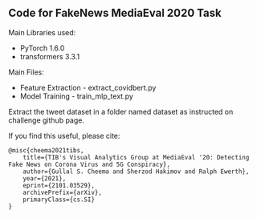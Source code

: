 ## Code for FakeNews MediaEval 2020 Task

Main Libraries used: 
- PyTorch 1.6.0
- transformers 3.3.1

Main Files: 
- Feature Extraction - extract_covidbert.py
- Model Training - train_mlp_text.py

Extract the tweet dataset in a folder named dataset as instructed on challenge github page.

If you find this useful, please cite:
```
@misc{cheema2021tibs,
    title={TIB's Visual Analytics Group at MediaEval '20: Detecting Fake News on Corona Virus and 5G Conspiracy},
    author={Gullal S. Cheema and Sherzod Hakimov and Ralph Ewerth},
    year={2021},
    eprint={2101.03529},
    archivePrefix={arXiv},
    primaryClass={cs.SI}
}
```
